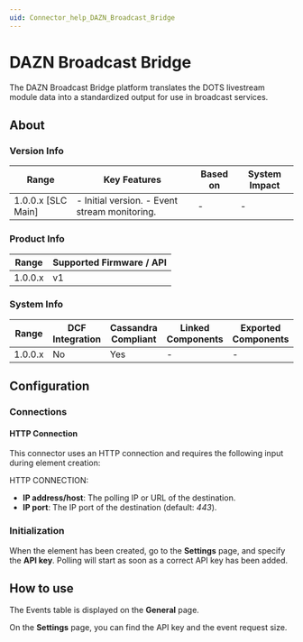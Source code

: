 ```yaml
---
uid: Connector_help_DAZN_Broadcast_Bridge
---
```


# DAZN Broadcast Bridge

The DAZN Broadcast Bridge platform translates the DOTS livestream module data into a standardized output for use in broadcast services.

## About

### Version Info

| Range                | Key Features                                   | Based on     | System Impact     |
|----------------------|------------------------------------------------|--------------|-------------------|
| 1.0.0.x [SLC Main]   | \- Initial version. - Event stream monitoring. | -            | -                 |

### Product Info

| **Range** | **Supported Firmware / API** |
|-----------|------------------------------|
| 1.0.0.x   | v1                           |

### System Info

| Range     | DCF Integration     | Cassandra Compliant     | Linked Components     | Exported Components     |
|-----------|---------------------|-------------------------|-----------------------|-------------------------|
| 1.0.0.x   | No                  | Yes                     | -                     | -                       |

## Configuration

### Connections

#### HTTP Connection

This connector uses an HTTP connection and requires the following input during element creation:

HTTP CONNECTION:

- **IP address/host**: The polling IP or URL of the destination.
- **IP port**: The IP port of the destination (default: *443*).

### Initialization

When the element has been created, go to the **Settings** page, and specify the **API key**. Polling will start as soon as a correct API key has been added.

## How to use

The Events table is displayed on the **General** page.

On the **Settings** page, you can find the API key and the event request size.
